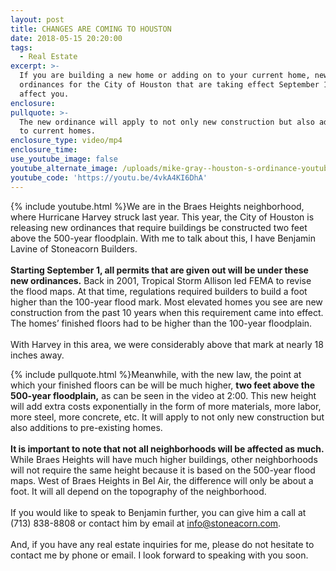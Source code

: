 ```yaml
---
layout: post
title: CHANGES ARE COMING TO HOUSTON
date: 2018-05-15 20:20:00
tags:
  - Real Estate
excerpt: >-
  If you are building a new home or adding on to your current home, new
  ordinances for the City of Houston that are taking effect September 1 may
  affect you.
enclosure:
pullquote: >-
  The new ordinance will apply to not only new construction but also additions
  to current homes.
enclosure_type: video/mp4
enclosure_time:
use_youtube_image: false
youtube_alternate_image: /uploads/mike-gray--houston-s-ordinance-youtube.jpg
youtube_code: 'https://youtu.be/4vkA4KI6DhA'
---
```


{% include youtube.html %}We are in the Braes Heights neighborhood, where Hurricane Harvey struck last year. This year, the City of Houston is releasing new ordinances that require buildings be constructed two feet above the 500-year floodplain. With me to talk about this, I have Benjamin Lavine of Stoneacorn Builders.<br> <br>**Starting September 1, all permits that are given out will be under these new ordinances.** Back in 2001, Tropical Storm Allison led FEMA to revise the flood maps. At that time, regulations required builders to build a foot higher than the 100-year flood mark. Most elevated homes you see are new construction from the past 10 years when this requirement came into effect. The homes’ finished floors had to be higher than the 100-year floodplain.<br> <br>With Harvey in this area, we were considerably above that mark at nearly 18 inches away.

{% include pullquote.html %}Meanwhile, with the new law, the point at which your finished floors can be will be much higher, **two feet above the 500-year floodplain,** as can be seen in the video at 2:00. This new height will add extra costs exponentially in the form of more materials, more labor, more steel, more concrete, etc. It will apply to not only new construction but also additions to pre-existing homes.<br> <br>**It is important to note that not all neighborhoods will be affected as much.** While Braes Heights will have much higher buildings, other neighborhoods will not require the same height because it is based on the 500-year flood maps. West of Braes Heights in Bel Air, the difference will only be about a foot. It will all depend on the topography of the neighborhood.<br> <br>If you would like to speak to Benjamin further, you can give him a call at (713) 838-8808 or contact him by email at info@stoneacorn.com.<br> <br>And, if you have any real estate inquiries for me, please do not hesitate to contact me by phone or email. I look forward to speaking with you soon.